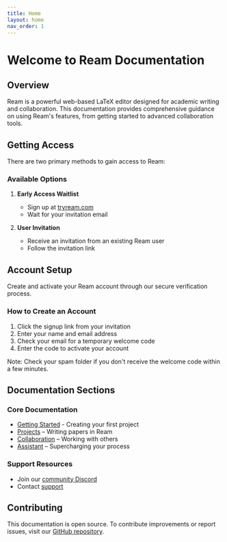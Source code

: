 ```yaml
---
title: Home
layout: home
nav_order: 1
---
```


# Welcome to Ream Documentation

## Overview
Ream is a powerful web-based LaTeX editor designed for academic writing and collaboration. This documentation provides comprehensive guidance on using Ream's features, from getting started to advanced collaboration tools.

## Getting Access

There are two primary methods to gain access to Ream:

### Available Options
1. **Early Access Waitlist**
   - Sign up at [tryream.com](https://tryream.com)
   - Wait for your invitation email

2. **User Invitation**
   - Receive an invitation from an existing Ream user
   - Follow the invitation link

## Account Setup

Create and activate your Ream account through our secure verification process.

### How to Create an Account
1. Click the signup link from your invitation
2. Enter your name and email address
3. Check your email for a temporary welcome code
4. Enter the code to activate your account

Note: Check your spam folder if you don't receive the welcome code within a few minutes.

## Documentation Sections

### Core Documentation
- [Getting Started](getting-started) - Creating your first project
- [Projects](projects) – Writing papers in Ream
- [Collaboration](collaboration) – Working with others
- [Assistant](assistant) – Supercharging your process

### Support Resources
- Join our [community Discord](https://discord.gg/QaAhWUtFqt)
- Contact [support](mailto:support@ream.org)

## Contributing
This documentation is open source. To contribute improvements or report issues, visit our [GitHub repository](https://github.com/ream-team/help).
